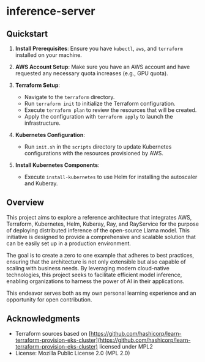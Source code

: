 # inference-server

## Quickstart

1. **Install Prerequisites**: Ensure you have `kubectl`, `aws`, and `terraform` installed on your machine.

2. **AWS Account Setup**: Make sure you have an AWS account and have requested any necessary quota increases (e.g., GPU quota).

3. **Terraform Setup**:
   - Navigate to the `terraform` directory.
   - Run `terraform init` to initialize the Terraform configuration.
   - Execute `terraform plan` to review the resources that will be created.
   - Apply the configuration with `terraform apply` to launch the infrastructure.

4. **Kubernetes Configuration**:
   - Run `init.sh` in the `scripts` directory to update Kubernetes configurations with the resources provisioned by AWS.

5. **Install Kubernetes Components**:
   - Execute `install-kubernetes` to use Helm for installing the autoscaler and Kuberay.

## Overview
This project aims to explore a reference architecture that integrates AWS, Terraform, Kubernetes, Helm, Kuberay, Ray, and RayService for the purpose of deploying distributed inference of the open-source Llama model. This initiative is designed to provide a comprehensive and scalable solution that can be easily set up in a production environment.

The goal is to create a zero to one example that adheres to best practices, ensuring that the architecture is not only extensible but also capable of scaling with business needs. By leveraging modern cloud-native technologies, this project seeks to facilitate efficient model inference, enabling organizations to harness the power of AI in their applications.

This endeavor serves both as my own personal learning experience and an opportunity for open contribution.

## Acknowledgments

- Terraform sources based on [https://github.com/hashicorp/learn-terraform-provision-eks-cluster](https://github.com/hashicorp/learn-terraform-provision-eks-cluster) licensed under MPL2
- License: Mozilla Public License 2.0 (MPL 2.0)
